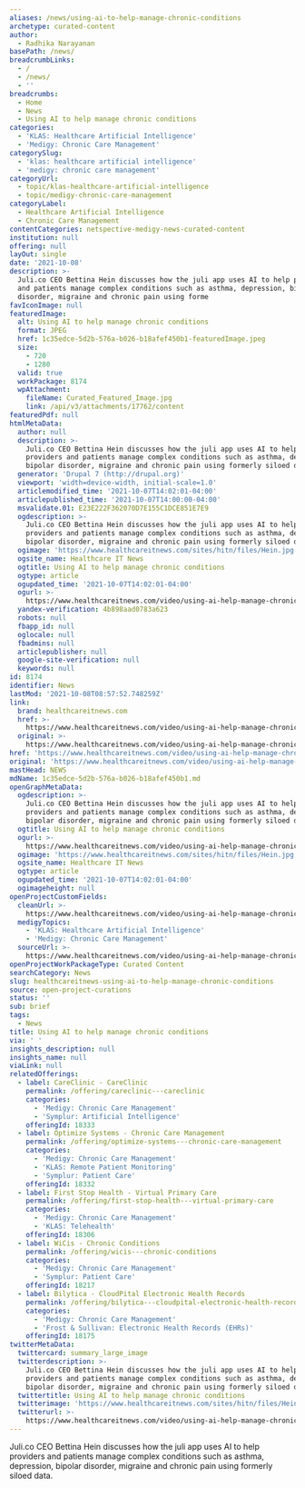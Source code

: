 ```yaml
---
aliases: /news/using-ai-to-help-manage-chronic-conditions
archetype: curated-content
author:
  - Radhika Narayanan
basePath: /news/
breadcrumbLinks:
  - /
  - /news/
  - ''
breadcrumbs:
  - Home
  - News
  - Using AI to help manage chronic conditions
categories:
  - 'KLAS: Healthcare Artificial Intelligence'
  - 'Medigy: Chronic Care Management'
categorySlug:
  - 'klas: healthcare artificial intelligence'
  - 'medigy: chronic care management'
categoryUrl:
  - topic/klas-healthcare-artificial-intelligence
  - topic/medigy-chronic-care-management
categoryLabel:
  - Healthcare Artificial Intelligence
  - Chronic Care Management
contentCategories: netspective-medigy-news-curated-content
institution: null
offering: null
layOut: single
date: '2021-10-08'
description: >-
  Juli.co CEO Bettina Hein discusses how the juli app uses AI to help providers
  and patients manage complex conditions such as asthma, depression, bipolar
  disorder, migraine and chronic pain using forme
favIconImage: null
featuredImage:
  alt: Using AI to help manage chronic conditions
  format: JPEG
  href: 1c35edce-5d2b-576a-b026-b18afef450b1-featuredImage.jpeg
  size:
    - 720
    - 1280
  valid: true
  workPackage: 8174
  wpAttachment:
    fileName: Curated_Featured_Image.jpg
    link: /api/v3/attachments/17762/content
featuredPdf: null
htmlMetaData:
  author: null
  description: >-
    Juli.co CEO Bettina Hein discusses how the juli app uses AI to help
    providers and patients manage complex conditions such as asthma, depression,
    bipolar disorder, migraine and chronic pain using formerly siloed data.
  generator: 'Drupal 7 (http://drupal.org)'
  viewport: 'width=device-width, initial-scale=1.0'
  articlemodified_time: '2021-10-07T14:02:01-04:00'
  articlepublished_time: '2021-10-07T14:00:00-04:00'
  msvalidate.01: E23E222F362070D7E155C1DCE851E7E9
  ogdescription: >-
    Juli.co CEO Bettina Hein discusses how the juli app uses AI to help
    providers and patients manage complex conditions such as asthma, depression,
    bipolar disorder, migraine and chronic pain using formerly siloed data.
  ogimage: 'https://www.healthcareitnews.com/sites/hitn/files/Hein.jpg'
  ogsite_name: Healthcare IT News
  ogtitle: Using AI to help manage chronic conditions
  ogtype: article
  ogupdated_time: '2021-10-07T14:02:01-04:00'
  ogurl: >-
    https://www.healthcareitnews.com/video/using-ai-help-manage-chronic-conditions
  yandex-verification: 4b898aad0783a623
  robots: null
  fbapp_id: null
  oglocale: null
  fbadmins: null
  articlepublisher: null
  google-site-verification: null
  keywords: null
id: 8174
identifier: News
lastMod: '2021-10-08T08:57:52.748259Z'
link:
  brand: healthcareitnews.com
  href: >-
    https://www.healthcareitnews.com/video/using-ai-help-manage-chronic-conditions
  original: >-
    https://www.healthcareitnews.com/video/using-ai-help-manage-chronic-conditions
href: 'https://www.healthcareitnews.com/video/using-ai-help-manage-chronic-conditions'
original: 'https://www.healthcareitnews.com/video/using-ai-help-manage-chronic-conditions'
mastHead: NEWS
mdName: 1c35edce-5d2b-576a-b026-b18afef450b1.md
openGraphMetaData:
  ogdescription: >-
    Juli.co CEO Bettina Hein discusses how the juli app uses AI to help
    providers and patients manage complex conditions such as asthma, depression,
    bipolar disorder, migraine and chronic pain using formerly siloed data.
  ogtitle: Using AI to help manage chronic conditions
  ogurl: >-
    https://www.healthcareitnews.com/video/using-ai-help-manage-chronic-conditions
  ogimage: 'https://www.healthcareitnews.com/sites/hitn/files/Hein.jpg'
  ogsite_name: Healthcare IT News
  ogtype: article
  ogupdated_time: '2021-10-07T14:02:01-04:00'
  ogimageheight: null
openProjectCustomFields:
  cleanUrl: >-
    https://www.healthcareitnews.com/video/using-ai-help-manage-chronic-conditions
  medigyTopics:
    - 'KLAS: Healthcare Artificial Intelligence'
    - 'Medigy: Chronic Care Management'
  sourceUrl: >-
    https://www.healthcareitnews.com/video/using-ai-help-manage-chronic-conditions
openProjectWorkPackageType: Curated Content
searchCategory: News
slug: healthcareitnews-using-ai-to-help-manage-chronic-conditions
source: open-project-curations
status: ''
sub: brief
tags:
  - News
title: Using AI to help manage chronic conditions
via: ' '
insights_description: null
insights_name: null
viaLink: null
relatedOfferings:
  - label: CareClinic - CareClinic
    permalink: /offering/careclinic---careclinic
    categories:
      - 'Medigy: Chronic Care Management'
      - 'Symplur: Artificial Intelligence'
    offeringId: 18333
  - label: Optimize Systems - Chronic Care Management
    permalink: /offering/optimize-systems---chronic-care-management
    categories:
      - 'Medigy: Chronic Care Management'
      - 'KLAS: Remote Patient Monitoring'
      - 'Symplur: Patient Care'
    offeringId: 18332
  - label: First Stop Health - Virtual Primary Care
    permalink: /offering/first-stop-health---virtual-primary-care
    categories:
      - 'Medigy: Chronic Care Management'
      - 'KLAS: Telehealth'
    offeringId: 18306
  - label: WiCis - Chronic Conditions
    permalink: /offering/wicis---chronic-conditions
    categories:
      - 'Medigy: Chronic Care Management'
      - 'Symplur: Patient Care'
    offeringId: 18217
  - label: Bilytica - CloudPital Electronic Health Records
    permalink: /offering/bilytica---cloudpital-electronic-health-records
    categories:
      - 'Medigy: Chronic Care Management'
      - 'Frost & Sullivan: Electronic Health Records (EHRs)'
    offeringId: 18175
twitterMetaData:
  twittercard: summary_large_image
  twitterdescription: >-
    Juli.co CEO Bettina Hein discusses how the juli app uses AI to help
    providers and patients manage complex conditions such as asthma, depression,
    bipolar disorder, migraine and chronic pain using formerly siloed data.
  twittertitle: Using AI to help manage chronic conditions
  twitterimage: 'https://www.healthcareitnews.com/sites/hitn/files/Hein.jpg'
  twitterurl: >-
    https://www.healthcareitnews.com/video/using-ai-help-manage-chronic-conditions
---
```

<p>Juli.co CEO Bettina Hein discusses how the juli app uses AI to help providers and patients manage complex conditions such as asthma, depression, bipolar disorder, migraine and chronic pain using formerly siloed data.</p>